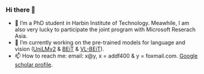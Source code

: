 ### Hi there 👋

- 💬 I’m a PhD student in Harbin Institute of Technology. Meawhile, I am also very lucky to participate the joint program with Microsoft Reserach Asia.
- 🔭 I’m currently working on the pre-trained models for language and vision ([UniLMv2](https://arxiv.org/abs/2002.12804) & [BEiT](https://github.com/microsoft/unilm/tree/master/beit) & [VL-BEiT](https://arxiv.org/abs/2206.01127)).
- 📫 How to reach me: email: x@y, x = addf400 & y = foxmail.com. [Google scholar profile](https://scholar.google.com/citations?user=lXCZGqYAAAAJ&hl=en). 
<!--
**addf400/addf400** is a ✨ _special_ ✨ repository because its `README.md` (this file) appears on your GitHub profile.

Here are some ideas to get you started:

- 🔭 I’m currently working on ...
- 🌱 I’m currently learning ...
- 👯 I’m looking to collaborate on ...
- 🤔 I’m looking for help with ...
- 💬 Ask me about ...
- 📫 How to reach me: ...
- 😄 Pronouns: ...
- ⚡ Fun fact: ...
-->
